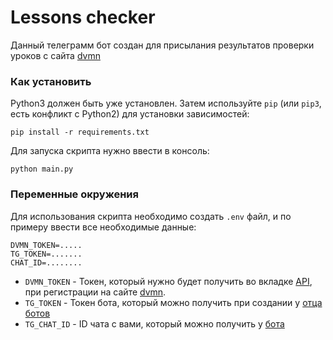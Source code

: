 # Lessons checker

Данный телеграмм бот создан для присылания результатов проверки уроков с сайта [dvmn](https://dvmn.org/)

### Как установить

Python3 должен быть уже установлен.
Затем используйте `pip` (или `pip3`, есть конфликт с Python2) для установки зависимостей:
```
pip install -r requirements.txt
```

Для запуска скрипта нужно ввести в консоль:

```
python main.py
```

### Переменные окружения

Для использования скрипта необходимо создать `.env` файл, и по примеру ввести все необходимые данные:
```
DVMN_TOKEN=.....
TG_TOKEN=.......
CHAT_ID=........
```  

- `DVMN_TOKEN` - Токен, который нужно будет получить во вкладке [API](https://dvmn.org/api/docs/), при регистрации на сайте [dvmn](https://dvmn.org/).
- `TG_TOKEN` - Токен бота, который можно получить при создании у [отца ботов](https://t.me/BotFather)
- `TG_CHAT_ID` - ID чата с вами, который можно получить у [бота](https://t.me/userinfobot)

